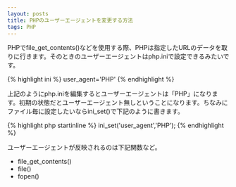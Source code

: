 ```yaml
---
layout: posts
title: PHPのユーザーエージェントを変更する方法
tags: PHP
---
```


PHPでfile_get_contents()などを使用する際、PHPは指定したURLのデータを取りに行きます。そのときのユーザーエージェントはphp.iniで設定できるみたいです。

{% highlight ini %}
user_agent='PHP'
{% endhighlight %}

上記のようにphp.iniを編集するとユーザーエージェントは「PHP」になります。初期の状態だとユーザーエージェント無しということになります。ちなみにファイル毎に設定したいならini_set()で下記のように書きます。

{% highlight php startinline %}
ini_set('user_agent','PHP');
{% endhighlight %}

ユーザーエージェントが反映されるのは下記関数など。

* file_get_contents()
* file()
* fopen()
